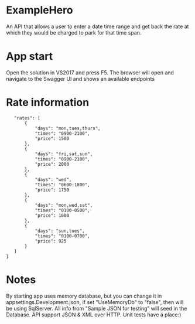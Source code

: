 # ExampleHero
 An API that allows a user to enter a date time range and get back the rate at which they would be charged to park for that time span.
 # App start
 Open the solution in VS2017 and press F5. The browser will open and navigate to the Swagger UI and shows an available endpoints
 # Rate information
 ```{
    "rates": [
        {
            "days": "mon,tues,thurs",
            "times": "0900-2100",
            "price": 1500
        },
        {
            "days": "fri,sat,sun",
            "times": "0900-2100",
            "price": 2000
        },
        {
            "days": "wed",
            "times": "0600-1800",
            "price": 1750
        },
        {
            "days": "mon,wed,sat",
            "times": "0100-0500",
            "price": 1000
        },
        {
            "days": "sun,tues",
            "times": "0100-0700",
            "price": 925
        }
    ]
}
```
# Notes
By starting app uses memory database, but you can change it in appsettings.Development.json, if set "UseMemoryDb" to "false", then will be using SqlServer.
All info from "Sample JSON for testing" will seed in the Database.
API support JSON & XML over HTTP.
Unit tests have a place:)
